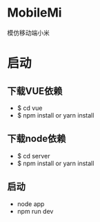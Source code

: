 # MobileMi
模仿移动端小米
# 启动
## 下载VUE依赖
* $ cd vue
* $ npm install or yarn install
## 下载node依赖
* $ cd server
* $ npm install or yarn install
## 启动
* node app
* npm run dev
